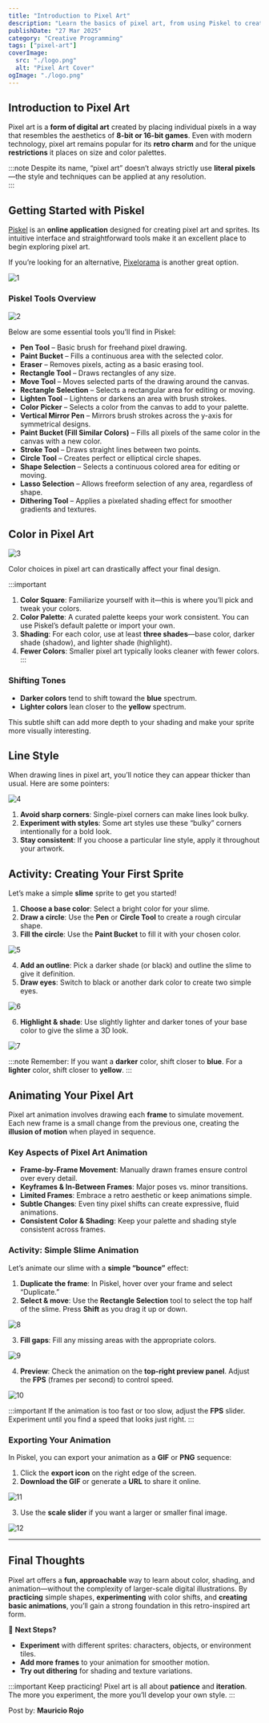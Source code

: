 ```yaml
---
title: "Introduction to Pixel Art"
description: "Learn the basics of pixel art, from using Piskel to creating your first sprite and simple animation."
publishDate: "27 Mar 2025"
category: "Creative Programming"
tags: ["pixel-art"]
coverImage:
  src: "./logo.png"
  alt: "Pixel Art Cover"
ogImage: "./logo.png"
---
```


## **Introduction to Pixel Art**

Pixel art is a **form of digital art** created by placing individual pixels in a way that resembles the aesthetics of **8-bit or 16-bit games**. Even with modern technology, pixel art remains popular for its **retro charm** and for the unique **restrictions** it places on size and color palettes.

:::note
Despite its name, “pixel art” doesn’t always strictly use **literal pixels**—the style and techniques can be applied at any resolution.  
:::

## **Getting Started with Piskel**

[Piskel](https://www.piskelapp.com/) is an **online application** designed for creating pixel art and sprites. Its intuitive interface and straightforward tools make it an excellent place to begin exploring pixel art.  

If you’re looking for an alternative, [Pixelorama](https://orama-interactive.itch.io/pixelorama) is another great option.

![1](./1.gif)

### **Piskel Tools Overview**

![2](./2.png)

Below are some essential tools you’ll find in Piskel:

- **Pen Tool** – Basic brush for freehand pixel drawing.  
- **Paint Bucket** – Fills a continuous area with the selected color.  
- **Eraser** – Removes pixels, acting as a basic erasing tool.  
- **Rectangle Tool** – Draws rectangles of any size.  
- **Move Tool** – Moves selected parts of the drawing around the canvas.  
- **Rectangle Selection** – Selects a rectangular area for editing or moving.  
- **Lighten Tool** – Lightens or darkens an area with brush strokes.  
- **Color Picker** – Selects a color from the canvas to add to your palette.  
- **Vertical Mirror Pen** – Mirrors brush strokes across the y-axis for symmetrical designs.  
- **Paint Bucket (Fill Similar Colors)** – Fills all pixels of the same color in the canvas with a new color.  
- **Stroke Tool** – Draws straight lines between two points.  
- **Circle Tool** – Creates perfect or elliptical circle shapes.  
- **Shape Selection** – Selects a continuous colored area for editing or moving.  
- **Lasso Selection** – Allows freeform selection of any area, regardless of shape. 
- **Dithering Tool** – Applies a pixelated shading effect for smoother gradients and textures.

## **Color in Pixel Art**

![3](./3.png)

Color choices in pixel art can drastically affect your final design.  

:::important
1. **Color Square**: Familiarize yourself with it—this is where you’ll pick and tweak your colors.  
2. **Color Palette**: A curated palette keeps your work consistent. You can use Piskel’s default palette or import your own.  
3. **Shading**: For each color, use at least **three shades**—base color, darker shade (shadow), and lighter shade (highlight).  
4. **Fewer Colors**: Smaller pixel art typically looks cleaner with fewer colors.
:::

### **Shifting Tones**
- **Darker colors** tend to shift toward the **blue** spectrum.  
- **Lighter colors** lean closer to the **yellow** spectrum.  

This subtle shift can add more depth to your shading and make your sprite more visually interesting.

## **Line Style**

When drawing lines in pixel art, you’ll notice they can appear thicker than usual. Here are some pointers:

![4](./4.png)

1. **Avoid sharp corners**: Single-pixel corners can make lines look bulky.  
2. **Experiment with styles**: Some art styles use these “bulky” corners intentionally for a bold look.  
3. **Stay consistent**: If you choose a particular line style, apply it throughout your artwork.

## **Activity: Creating Your First Sprite**

Let’s make a simple **slime** sprite to get you started!

1. **Choose a base color**: Select a bright color for your slime.  
2. **Draw a circle**: Use the **Pen** or **Circle Tool** to create a rough circular shape.  
3. **Fill the circle**: Use the **Paint Bucket** to fill it with your chosen color.

![5](./5.png)

4. **Add an outline**: Pick a darker shade (or black) and outline the slime to give it definition.  
5. **Draw eyes**: Switch to black or another dark color to create two simple eyes.

![6](./6.png)

6. **Highlight & shade**: Use slightly lighter and darker tones of your base color to give the slime a 3D look.

![7](./7.png)

:::note
Remember: If you want a **darker** color, shift closer to **blue**. For a **lighter** color, shift closer to **yellow**.
:::

## **Animating Your Pixel Art**

Pixel art animation involves drawing each **frame** to simulate movement. Each new frame is a small change from the previous one, creating the **illusion of motion** when played in sequence.

### **Key Aspects of Pixel Art Animation**

- **Frame-by-Frame Movement**: Manually drawn frames ensure control over every detail.  
- **Keyframes & In-Between Frames**: Major poses vs. minor transitions.  
- **Limited Frames**: Embrace a retro aesthetic or keep animations simple.  
- **Subtle Changes**: Even tiny pixel shifts can create expressive, fluid animations.  
- **Consistent Color & Shading**: Keep your palette and shading style consistent across frames.

### **Activity: Simple Slime Animation**

Let’s animate our slime with a **simple “bounce”** effect:

1. **Duplicate the frame**: In Piskel, hover over your frame and select “Duplicate.”  
2. **Select & move**: Use the **Rectangle Selection** tool to select the top half of the slime. Press **Shift** as you drag it up or down.

![8](./8.png)

3. **Fill gaps**: Fill any missing areas with the appropriate colors.

![9](./9.png)

4. **Preview**: Check the animation on the **top-right preview panel**. Adjust the **FPS** (frames per second) to control speed.  

![10](./10.png)

:::important
If the animation is too fast or too slow, adjust the **FPS** slider. Experiment until you find a speed that looks just right.
:::

### **Exporting Your Animation**

In Piskel, you can export your animation as a **GIF** or **PNG** sequence:

1. Click the **export icon** on the right edge of the screen.  
2. **Download the GIF** or generate a **URL** to share it online.

![11](./11.png)

3. Use the **scale slider** if you want a larger or smaller final image.

![12](./12.png)

---

## **Final Thoughts**

Pixel art offers a **fun, approachable** way to learn about color, shading, and animation—without the complexity of larger-scale digital illustrations. By **practicing** simple shapes, **experimenting** with color shifts, and **creating basic animations**, you’ll gain a strong foundation in this retro-inspired art form.

🎨 **Next Steps?**  
- **Experiment** with different sprites: characters, objects, or environment tiles.  
- **Add more frames** to your animation for smoother motion.  
- **Try out dithering** for shading and texture variations.

:::important
Keep practicing! Pixel art is all about **patience** and **iteration**. The more you experiment, the more you’ll develop your own style.
:::

Post by: **Mauricio Rojo**
